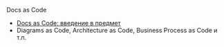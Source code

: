 Docs as Code  
- [Docs as Code: введение в предмет](https://habr.com/ru/companies/plesk/articles/555110/)
- Diagrams as Code, Architecture as Code, Business Process as Code и т.п.
